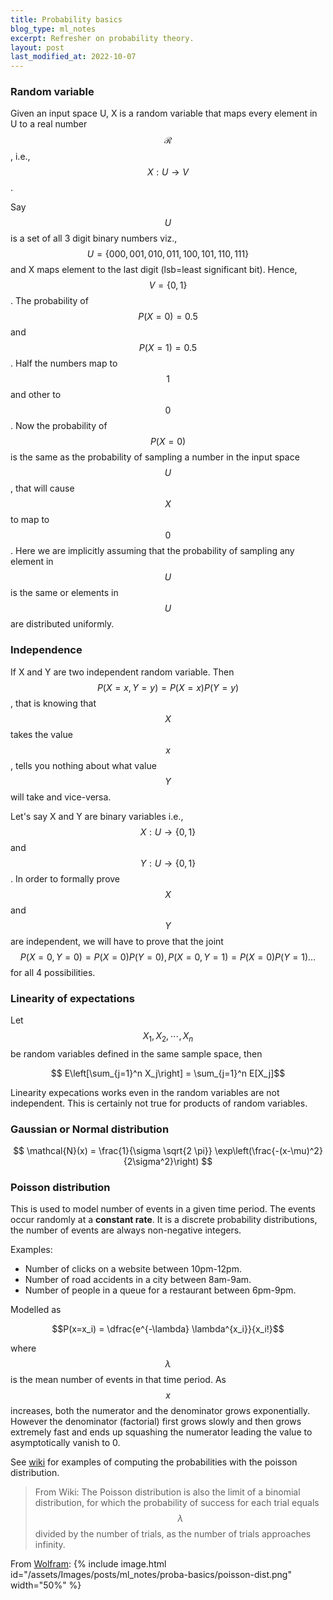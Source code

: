 ```yaml
---
title: Probability basics
blog_type: ml_notes
excerpt: Refresher on probability theory.
layout: post
last_modified_at: 2022-10-07
---
```


### Random variable
Given an input space U, X is a random variable that maps every element in U to a real number $$\mathcal{R}$$, i.e., $$X:U \rightarrow V$$.

Say $$U$$ is a set of all 3 digit binary numbers viz., $$U=\{000, 001, 010, 011, 100, 101, 110, 111\}$$ and X maps element to the last digit (lsb=least significant bit). Hence, $$V= \{0, 1\}$$. The probability of $$P(X=0) = 0.5$$ and $$P(X=1) = 0.5$$. Half the numbers map to $$1$$ and other to $$0$$. Now the probability of $$P(X=0)$$ is the same as the probability of sampling a number in the input space $$U$$, that will cause $$X$$ to map to $$0$$. Here we are implicitly assuming that the probability of sampling any element in $$U$$ is the same or elements in $$U$$ are distributed uniformly.

### Independence
If X and Y are two independent random variable. Then $$P(X=x,Y=y) = P(X=x)P(Y=y)$$, that is knowing that $$X$$ takes the value $$x$$, tells you nothing about what value $$Y$$ will take and vice-versa.

Let's say X and Y are binary variables i.e., $$X:U\rightarrow \{0,1\}$$ and $$Y:U \rightarrow \{0,1\}$$. In order to formally prove $$X$$ and $$Y$$ are independent, we will have to prove that the joint $$P(X=0, Y=0) = P(X=0)P(Y=0), P(X=0,Y=1) = P(X=0)P(Y=1)...$$  for all 4 possibilities.

### Linearity of expectations
Let $$ X_1, X_2, \cdots, X_n $$ be random variables defined in the same sample space, then

$$ E\left[\sum_{j=1}^n X_j\right] = \sum_{j=1}^n E[X_j]$$

Linearity expecations works even in the random variables are not independent. This
is certainly not true for products of random variables.

### Gaussian or Normal distribution
$$
\mathcal{N}(x) = \frac{1}{\sigma \sqrt{2 \pi}} \exp\left(\frac{-(x-\mu)^2}{2\sigma^2}\right)
$$

### Poisson distribution
This is used to model number of events in a given time period. The events occur randomly at a **constant rate**. It is a discrete probability distributions, the number
of events are always non-negative integers.


Examples:
* Number of clicks on a website between 10pm-12pm.
* Number of road accidents in a city between 8am-9am.
* Number of people in a queue for a restaurant between 6pm-9pm.

Modelled as

$$P(x=x_i) = \dfrac{e^{-\lambda} \lambda^{x_i}}{x_i!}$$

where $$\lambda$$ is the mean number of events in that time period. As $$x$$ increases, both the numerator and the denominator grows exponentially. However the denominator (factorial) first grows slowly and then grows extremely fast and ends up squashing the numerator leading the value to asymptotically vanish to 0.

See [wiki](https://en.wikipedia.org/wiki/Poisson_distribution#Examples_of_probability_for_Poisson_distributions) for examples of computing the probabilities with the poisson distribution.

> From Wiki: The Poisson distribution is also the limit of a binomial distribution, for which the probability of success for each trial equals $$\lambda$$ divided by the number of trials, as the number of trials approaches infinity.

From [Wolfram](https://www.wolframalpha.com/input?i=e%5E%28-2%29+2%5Ex%2Fx%21+x+between+0+and+15):
{% include image.html id="/assets/Images/posts/ml_notes/proba-basics/poisson-dist.png" width="50%" %}
